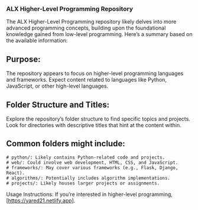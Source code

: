 ### ALX Higher-Level Programming Repository
The ALX Higher-Level Programming repository likely delves into more advanced programming concepts, building upon the foundational knowledge gained from low-level programming. Here’s a summary based on the available information:

## Purpose:
The repository appears to focus on higher-level programming languages and frameworks.
Expect content related to languages like Python, JavaScript, or other high-level languages.
## Folder Structure and Titles:
Explore the repository’s folder structure to find specific topics and projects.
Look for directories with descriptive titles that hint at the content within.
## Common folders might include:
    # python/: Likely contains Python-related code and projects.
    # web/: Could involve web development, HTML, CSS, and JavaScript.
    # frameworks/: May cover various frameworks (e.g., Flask, Django, React).
    # algorithms/: Potentially includes algorithm implementations.
    # projects/: Likely houses larger projects or assignments.

Usage Instructions:
If you’re interested in higher-level programming, [https://yared21.netlify.app].

